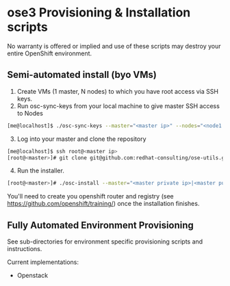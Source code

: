 # ose3 Provisioning & Installation scripts

No warranty is offered or implied and use of these scripts may destroy your entire OpenShift environment.

## Semi-automated install (byo VMs)

1. Create VMs (1 master, N nodes) to which you have root access via SSH keys.
2. Run osc-sync-keys from your local machine to give master SSH access to Nodes
```bash
[me@localhost]$ ./osc-sync-keys --master="<master ip>" --nodes="<node1 ip>,<node2 ip>,...,<nodeN ip>"
```
3. Log into your master and clone the repository
```bash
[me@localhost]$ ssh root@<master ip>
[root@<master>]# git clone git@github.com:redhat-consulting/ose-utils.git
```
4. Run the installer.
```bash
[root@<master>]# ./osc-install --master="<master private ip>|<master public ip>" --nodes="<node1 private ip>|<node1 public ip>,...,<nodeN private ip|nodeN public ip>" --actions=prep,dns,install,post
```

You'll need to create you openshift router and registry (see https://github.com/openshift/training/) once the installation finishes.

## Fully Automated Environment Provisioning

See sub-directories for environment specific provisioning scripts and instructions.

Current implementations:

 - Openstack
